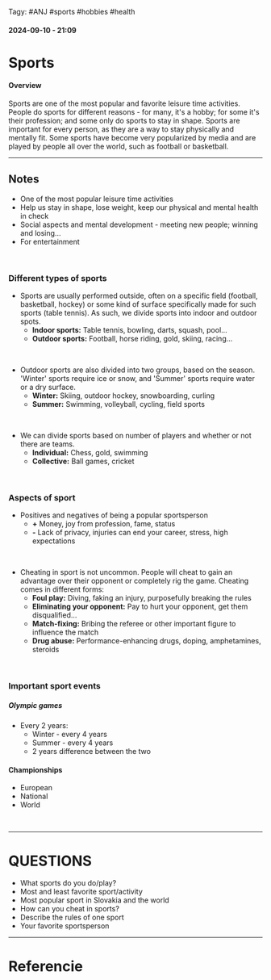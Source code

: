  Tagy: #ANJ #sports #hobbies #health
#### 2024-09-10 - 21:09

# Sports

#### Overview 
Sports are one of the most popular and favorite leisure time activities. People do sports for different reasons - for many, it's a hobby; for some it's their profession; and some only do sports to stay in shape. Sports are important for every person, as they are a way to stay physically and mentally fit. Some sports have become very popularized by media and are played by people all over the world, such as football or basketball.

****

## Notes

- One of the most popular leisure time activities
- Help us stay in shape, lose weight, keep our physical and mental health in check
- Social aspects and mental development - meeting new people; winning and losing...
- For entertainment

<br>

### Different types of sports
- Sports are usually performed outside, often on a specific field (football, basketball, hockey) or some kind of surface specifically made for such sports (table tennis). As such, we divide sports into indoor and outdoor spots. 
	- **Indoor sports:** Table tennis, bowling, darts, squash, pool...
	- **Outdoor sports:** Football, horse riding, gold, skiing, racing...

<br>

- Outdoor sports are also divided into two groups, based on the season. 'Winter' sports require ice or snow, and 'Summer' sports require water or a dry surface.
	- **Winter:** Skiing, outdoor hockey, snowboarding, curling
	- **Summer:** Swimming, volleyball, cycling, field sports

<br>

- We can divide sports based on number of players and whether or not there are teams.
	- **Individual:** Chess, gold, swimming
	- **Collective:** Ball games, cricket

<br>

### Aspects of sport

- Positives and negatives of being a popular sportsperson
	- **+** Money, joy from profession, fame, status
	- **-** Lack of privacy, injuries can end your career, stress, high expectations

<br>

- Cheating in sport is not uncommon. People will cheat to gain an advantage over their opponent or completely rig the game. Cheating comes in different forms:
	- **Foul play:** Diving, faking an injury, purposefully breaking the rules
	- **Eliminating your opponent:** Pay to hurt your opponent, get them disqualified...
	- **Match-fixing:** Bribing the referee or other important figure to influence the match
	- **Drug abuse:** Performance-enhancing drugs, doping, amphetamines, steroids

<br>

### Important sport events

##### Olympic games
- Every 2 years:
	- Winter - every 4 years
	- Summer - every 4 years
	- 2 years difference between the two

#### Championships
- European
- National
- World

<br>

****
# QUESTIONS
- What sports do you do/play?
- Most and least favorite sport/activity
- Most popular sport in Slovakia and the world
- How can you cheat in sports?
- Describe the rules of one sport
- Your favorite sportsperson

****
# Referencie